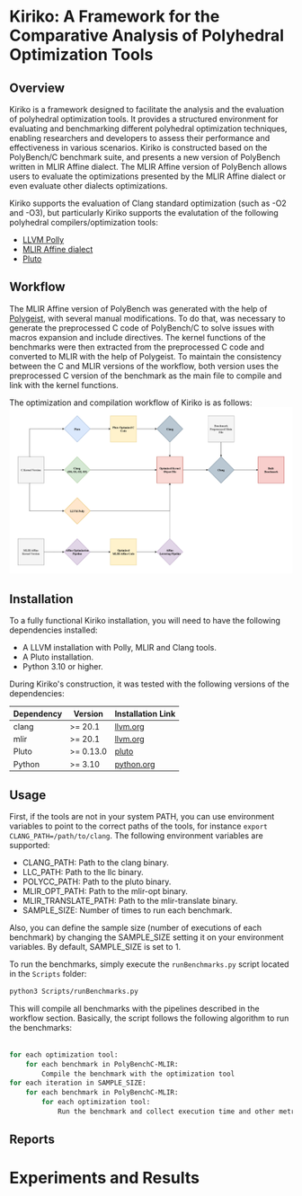 # Kiriko: A Framework for the Comparative Analysis of Polyhedral Optimization Tools


## Overview
Kiriko is a framework designed to facilitate the analysis and the evaluation of polyhedral optimization tools. It provides a structured environment for evaluating and benchmarking different polyhedral optimization techniques, enabling researchers and developers to assess their performance and effectiveness in various scenarios. 
Kiriko is constructed based on the PolyBench/C benchmark suite, and presents a new version of PolyBench written in MLIR Affine dialect. The MLIR Affine version of PolyBench allows users to evaluate the optimizations presented by the MLIR Affine dialect or even evaluate other dialects optimizations.

Kiriko supports the evaluation of Clang standard optimization (such as -O2 and -O3), but particularly Kiriko supports the evalutation of the following polyhedral compilers/optimization tools:
- [LLVM Polly](https://polly.llvm.org)
- [MLIR Affine dialect](https://mlir.llvm.org/docs/Dialects/Affine/)
- [Pluto](https://pluto-compiler.sourceforge.net)

## Workflow
The MLIR Affine version of PolyBench was generated with the help of [Polygeist](https://github.com/llvm/Polygeist), with several manual modifications. To do that, was necessary to generate the preprocessed C code of PolyBench/C to solve issues with macros expansion and include directives. The kernel functions of the benchmarks were then extracted from the preprocessed C code and converted to MLIR with the help of Polygeist. To maintain the consistency between the C and MLIR versions of the workflow, both version uses the preprocessed C version of the benchmark as the main file to compile and link with the kernel functions.

The optimization and compilation workflow of Kiriko is as follows:
![Kiriko Workflow](assets/KirikoWorkflow.png)

## Installation

To a fully functional Kiriko installation, you will need to have the following dependencies installed:
- A LLVM installation with Polly, MLIR and Clang tools.
- A Pluto installation.
- Python 3.10 or higher.

During Kiriko's construction, it was tested with the following versions of the dependencies:

| Dependency | Version   | Installation Link                            |
|------------|-----------|----------------------------------------------|
| clang      | >= 20.1   | [llvm.org](https://llvm.org/docs/CMake.html) |
| mlir       | >= 20.1   | [llvm.org](https://llvm.org/docs/CMake.html)      |
| Pluto      | >= 0.13.0 | [pluto](https://pluto-compiler.sourceforge.net)      |
| Python     | >= 3.10   | [python.org](https://www.python.org/downloads/)      |

## Usage
First, if the tools are not in your system PATH, you can use environment variables to point to the correct paths of the tools, for instance `export CLANG_PATH=/path/to/clang`. The following environment variables are supported:
- CLANG_PATH: Path to the clang binary.
- LLC_PATH: Path to the llc binary.
- POLYCC_PATH: Path to the pluto binary.
- MLIR_OPT_PATH: Path to the mlir-opt binary.
- MLIR_TRANSLATE_PATH: Path to the mlir-translate binary.
- SAMPLE_SIZE: Number of times to run each benchmark.
  
Also, you can define the sample size (number of executions of each benchmark) by changing the SAMPLE_SIZE setting it on your environment variables. By default, SAMPLE_SIZE is set to 1.

To run the benchmarks, simply execute the `runBenchmarks.py` script located in the `Scripts` folder:
```bash
python3 Scripts/runBenchmarks.py
```

This will compile all benchmarks with the pipelines described in the workflow section. Basically, the script follows the following algorithm to run the benchmarks:
```bash

for each optimization tool:
    for each benchmark in PolyBenchC-MLIR:
        Compile the benchmark with the optimization tool
for each iteration in SAMPLE_SIZE:
    for each benchmark in PolyBenchC-MLIR:
        for each optimization tool:
            Run the benchmark and collect execution time and other metrics

```
## Reports

# Experiments and Results
